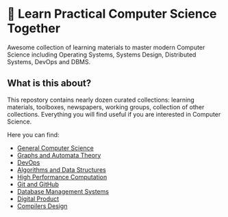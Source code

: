 # 🧭 Learn Practical Computer Science Together

Awesome collection of learning materials to master modern Computer Science including Operating Systems, Systems Design, Distributed Systems, DevOps and DBMS.

## What is this about?

This repostory contains nearly dozen curated collections: learning materials, toolboxes, newspapers, working groups, collection of other collections. Everything you will find useful if you are interested in Computer Science.

Here you can find:

- [General Computer Science](./cs)
- [Graphs and Automata Theory](./gat)
- [DevOps](./devops)
- [Algorithms and Data Structures](./ads)
- [High Performance Computation](./hpc)
- [Git and GitHub](./git)
- [Database Management Systems](./dbms)
- [Digital Product](./digital_product)
- [Compilers Design](./compilers_design)
